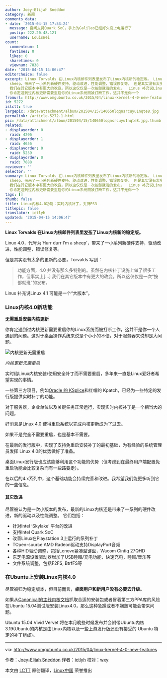 ```yaml
---
author: Joey-Elijah Sneddon
category: 新闻
comments_data:
- date: '2015-04-15 17:53:24'
  message: 喜闻支持Quark SoC，手上的Galileo已经好久没上电运行了
  postip: 222.20.48.121
  username: LouisWei
count:
  commentnum: 1
  favtimes: 0
  likes: 0
  sharetimes: 0
  viewnum: 7838
date: '2015-04-15 14:06:47'
editorchoice: false
excerpt: Linux Torvalds 在Linux内核邮件列表里发布了Linux内核新的稳定版。 Linux 4.0，代号为Hurr durr Im a
  sheep，带来了一小系列新硬件支持，驱动改进，性能调整，错误修复等。 但是其实没有太多的更新的必要，Torvalds 写到：  功能方面，4.0 并没有那么多特别的。虽然在内核补丁设施上做了很多工作，但事实上
  我们在其它版本中有更大的改变。所以这仅仅是一次按部就班的发布。  Linus 补充说Linux 4.1 可能是一个大版本。 Linux内核4.0新功能 无需重启安装内核更新
  你肯定遇到过内核更新需要重启你的Linux系统而被打断工作，这并不是你一个
fromurl: http://www.omgubuntu.co.uk/2015/04/linux-kernel-4-0-new-features
id: 5272
islctt: true
largepic: /data/attachment/album/201504/15/140650lqqnsrcuyu1nqte8.jpg
permalink: /article-5272-1.html
pic: /data/attachment/album/201504/15/140650lqqnsrcuyu1nqte8.jpg.thumb.jpg
related:
- displayorder: 0
  raid: 4206
- displayorder: 1
  raid: 4656
- displayorder: 0
  raid: 5259
- displayorder: 0
  raid: 7888
reviewer: ''
selector: ''
summary: Linux Torvalds 在Linux内核邮件列表里发布了Linux内核新的稳定版。 Linux 4.0，代号为Hurr durr Im a
  sheep，带来了一小系列新硬件支持，驱动改进，性能调整，错误修复等。 但是其实没有太多的更新的必要，Torvalds 写到：  功能方面，4.0 并没有那么多特别的。虽然在内核补丁设施上做了很多工作，但事实上
  我们在其它版本中有更大的改变。所以这仅仅是一次按部就班的发布。  Linus 补充说Linux 4.1 可能是一个大版本。 Linux内核4.0新功能 无需重启安装内核更新
  你肯定遇到过内核更新需要重启你的Linux系统而被打断工作，这并不是你一个
tags: []
thumb: false
title: Linux内核4.0功能：实时内核补丁，支持PS3
titlepic: false
translator: ictlyh
updated: '2015-04-15 14:06:47'
---
```


**Linux Torvalds 在Linux内核邮件列表里[发布](http://linux.cn/article-5259-1.html)了Linux内核新的稳定版。**


Linux 4.0，代号为‘Hurr durr I’m a sheep’，带来了一小系列新硬件支持，驱动改进，性能调整，错误修复等。


但是其实没有太多的更新的必要，Torvalds 写到：



> 
> 功能方面，4.0 并没有那么多特别的。虽然在内核补丁设施上做了很多工作，但事实上[...] 我们在其它版本中有更大的改变。所以这仅仅是一次“按部就班”的发布。
> 
> 
> 


Linus 补充说Linux 4.1 可能是一个“大版本”。


### Linux内核4.0新功能


**无需重启安装内核更新**


你肯定遇到过内核更新需要重启你的Linux系统而被打断工作，这并不是你一个人遇到的问题。这对于桌面操作系统来说是个小小的不便，对于服务器来说却是大问题。


![内核更新无需重启](/data/attachment/album/201504/15/140650lqqnsrcuyu1nqte8.jpg)


*内核更新无需重启*


实时给Linux内核安装/使用安全补丁而不需要重启，多年来一直是Linux爱好者希望实现的事情。


一些第三方项目，例如[Oracle 的 KSplice](http://www.omgubuntu.co.uk/2009/10/how-to-install-kernel-updates-without-rebooting)和红帽的 Kpatch，已经为一些特定的发行版提供实时补丁的功能。


对于服务器，企业单位以及关键任务正常运行，实现实时内核补丁是一个相当大的问题。


好消息是Linux 4.0 使得重启系统以完成内核更新成为了过去。


如果不是完全不需要重启，也是基本不需要。


在最新的发行版中，实现了支持免重启安装补丁的最初基础，为有经验的系统管理员发挥 Linux 4.0的优势做好了准备。


桌面Linux发行版也应该能够利用这个功能的优势（但考虑到在最终用户端配置免重启功能会比较复杂而有一些路要走）。


在以后的4.x系列中，这个基础功能会持续完善和改进。我希望我们能更多听到它的一些信息。


#### 其它改进


尽管被认为是一次小版本的发布，最新的Linux内核还是带来了一系列的硬件改进，新的驱动以及性能调整。 它们包括：


* 针对Intel ‘Skylake’ 平台的改进
* 支持Intel Quark SoC
* 改善Linux在Playstation 3上运行的系列补丁
* TOpen-source AMD Radeon驱动支持DisplayPort音频
* 各种HID驱动调整，包括Lenovo紧凑型键盘，Wacom Cintiq 27QHD
* 东芝电源设置驱动器增加了USB睡眠/充电功能，快速充电，睡眠/音乐等
* 文件系统调整，包括F2FS, BtrfFS等


### 在Ubuntu上安装Linux内核4.0


尽管被归为稳定版本，但目前而言，**桌面用户和新用户没有必要去升级**。


如果从[Canonical的主线内核文档](http://kernel.ubuntu.com/%7Ekernel-ppa/mainline/?C=N;O=D)抓取合适的安装包或者冒着第三方PPA库的风险在Ubuntu 15.04测试版安装Linux4.0，那么这种急躁或者不娴熟可能会带来问题。


Ubuntu 15.04 Vivid Vervet 将在本月晚些时候发布并会附带Ubuntu内核 3.19(Ubuntu的内核是由Linux内核以及一些上游发行版还没有接受的 Ubuntu 特定的补丁组成)。




---


via: <http://www.omgubuntu.co.uk/2015/04/linux-kernel-4-0-new-features>


作者：[Joey-Elijah Sneddon](https://plus.google.com/117485690627814051450/?rel=author) 译者：[ictlyh](https://github.com/ictlyh) 校对：[wxy](https://github.com/wxy)


本文由 [LCTT](https://github.com/LCTT/TranslateProject) 原创翻译，[Linux中国](http://linux.cn/) 荣誉推出